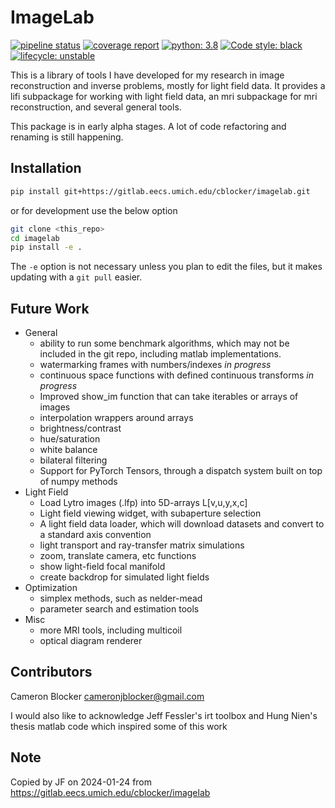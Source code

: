 # ImageLab

[![pipeline status](https://gitlab.eecs.umich.edu/cblocker/imagelab/badges/master/pipeline.svg)](https://gitlab.eecs.umich.edu/cblocker/imagelab/commits/master)
[![coverage report](https://gitlab.eecs.umich.edu/cblocker/imagelab/badges/master/coverage.svg)](https://gitlab.eecs.umich.edu/cblocker/imagelab/commits/master)
[![python: 3.8](https://img.shields.io/badge/python-3.8-blue)](https://www.python.org/downloads/release/python-385/)
[![Code style: black](https://img.shields.io/badge/code%20style-black-000000.svg)](https://github.com/psf/black)
[![lifecycle: unstable](https://img.shields.io/badge/lifecycle-unstable-orange)](/)

This is a library of tools I have developed for my research in image reconstruction and inverse problems, mostly for light field data. It provides a lifi subpackage for working with light field data, an mri subpackage for mri reconstruction, and several general tools.

This package is in early alpha stages. A lot of code refactoring and renaming is still happening.

## Installation

```bash
pip install git+https://gitlab.eecs.umich.edu/cblocker/imagelab.git
```

or for development use the below option 

```bash
git clone <this_repo>
cd imagelab 
pip install -e .
```
The `-e` option is not necessary unless you plan to edit the files, but it makes updating with a `git pull` easier.

## Future Work

+ General
    - ability to run some benchmark algorithms, which may not be included in the git repo, including matlab implementations.
    - watermarking frames with numbers/indexes _in progress_
    - continuous space functions with defined continuous transforms _in progress_
    - Improved show_im function that can take iterables or arrays of images
    - interpolation wrappers around arrays 
    - brightness/contrast
    - hue/saturation
    - white balance
    - bilateral filtering
    - Support for PyTorch Tensors, through a dispatch system built on top of numpy methods
+ Light Field
    - Load Lytro images (.lfp) into 5D-arrays L[v,u,y,x,c]
    - Light field viewing widget, with subaperture selection
    - A light field data loader, which will download datasets and convert to a standard axis convention
    - light transport and ray-transfer matrix simulations
    - zoom, translate camera, etc functions
    - show light-field focal manifold
    - create backdrop for simulated light fields
+ Optimization
    - simplex methods, such as nelder-mead
    - parameter search and estimation tools
+ Misc
    - more MRI tools, including multicoil
    - optical diagram renderer

## Contributors

Cameron Blocker <cameronjblocker@gmail.com>

I would also like to acknowledge Jeff Fessler's irt toolbox
and Hung Nien's thesis matlab code which inspired some of this work


## Note

Copied by JF on 2024-01-24 from
https://gitlab.eecs.umich.edu/cblocker/imagelab
